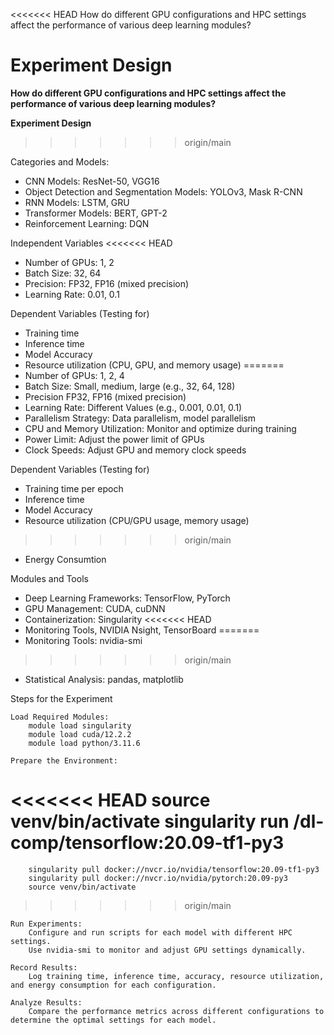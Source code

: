 <<<<<<< HEAD
How do different GPU configurations and HPC settings affect the performance of various deep learning modules?

Experiment Design
=======
**How do different GPU configurations and HPC settings affect the performance of various deep learning modules?**

**Experiment Design**
>>>>>>> origin/main

Categories and Models:
- CNN Models: ResNet-50, VGG16
- Object Detection and Segmentation Models: YOLOv3, Mask R-CNN
- RNN Models: LSTM, GRU
- Transformer Models: BERT, GPT-2
- Reinforcement Learning: DQN

Independent Variables
<<<<<<< HEAD
- Number of GPUs: 1, 2
- Batch Size: 32, 64
- Precision: FP32, FP16 (mixed precision)
- Learning Rate: 0.01, 0.1

Dependent Variables (Testing for)
- Training time
- Inference time
- Model Accuracy
- Resource utilization (CPU, GPU, and memory usage)
=======
- Number of GPUs: 1, 2, 4
- Batch Size: Small, medium, large (e.g., 32, 64, 128)
- Precision FP32, FP16 (mixed precision)
- Learning Rate: Different Values (e.g., 0.001, 0.01, 0.1)
- Parallelism Strategy: Data parallelism, model parallelism
- CPU and Memory Utilization: Monitor and optimize during training
- Power Limit: Adjust the power limit of GPUs
- Clock Speeds: Adjust GPU and memory clock speeds

Dependent Variables (Testing for)
- Training time per epoch
- Inference time
- Model Accuracy
- Resource utilization (CPU/GPU usage, memory usage)
>>>>>>> origin/main
- Energy Consumtion

Modules and Tools
- Deep Learning Frameworks: TensorFlow, PyTorch
- GPU Management: CUDA, cuDNN
- Containerization: Singularity
<<<<<<< HEAD
- Monitoring Tools, NVIDIA Nsight, TensorBoard
=======
- Monitoring Tools: nvidia-smi
>>>>>>> origin/main
- Statistical Analysis: pandas, matplotlib


Steps for the Experiment

    Load Required Modules:
        module load singularity
        module load cuda/12.2.2
        module load python/3.11.6

    Prepare the Environment:
<<<<<<< HEAD
        source venv/bin/activate
	    singularity run /dl-comp/tensorflow:20.09-tf1-py3
=======
        singularity pull docker://nvcr.io/nvidia/tensorflow:20.09-tf1-py3
        singularity pull docker://nvcr.io/nvidia/pytorch:20.09-py3
        source venv/bin/activate
>>>>>>> origin/main

    Run Experiments:
        Configure and run scripts for each model with different HPC settings.
        Use nvidia-smi to monitor and adjust GPU settings dynamically.

    Record Results:
        Log training time, inference time, accuracy, resource utilization, and energy consumption for each configuration.

    Analyze Results:
        Compare the performance metrics across different configurations to determine the optimal settings for each model.
